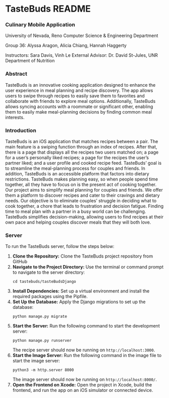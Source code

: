 <h1>TasteBuds README</h1>
<h3>Culinary Mobile Application</h3>

University of Nevada, Reno 
Computer Science & Engineering Department

Group 36: Alyssa Aragon, Alicia Chiang, Hannah Haggerty

Instructors: Sara Davis, Vinh Le
External Advisor: Dr. David St-Jules, UNR Department of Nutrition

<h3>Abstract</h3>
TasteBuds is an innovative cooking application designed to enhance the user experience in meal planning and recipe discovery. The app allows users to swipe through recipes to easily save them to favorites and collaborate with friends to explore meal options. Additionally, TasteBuds allows syncing accounts with a roommate or significant other, enabling them to easily make meal-planning decisions by finding common meal interests.

<h3>Introduction</h3>
TasteBuds is an iOS application that matches recipes between a pair. The main feature is a swiping function through an index of recipes. After that, there is a page that displays all the recipes two users matched on; a page for a user’s personally liked recipes; a page for the recipes the user’s partner liked; and a user profile and cooked recipe feed. TasteBuds’ goal is to streamline the meal-planning process for couples and friends. In addition, TasteBuds is an accessible platform that factors into dietary restrictions. TasteBuds makes planning easy, so when people spend time together, all they have to focus on is the present act of cooking together. Our project aims to simplify meal planning for couples and friends. We offer them a platform to discover recipes and cater to their cravings and dietary needs. Our objective is to eliminate couples’ struggle in deciding what to cook together, a chore that leads to frustration and decision fatigue. Finding time to meal plan with a partner in a busy world can be challenging. TasteBuds simplifies decision-making, allowing users to find recipes at their own pace and helping couples discover meals that they will both love.

<h3>Server</h3>
<p>To run the TasteBuds server, follow the steps below:</p>
<ol>
  <li><strong>Clone the Repository:</strong> Clone the TasteBuds project repository from GitHub
  </li>
  <li><strong>Navigate to the Project Directory:</strong> Use the terminal or command prompt to navigate to the server directory:
    <pre><code>cd tastebuds/tasteBudsDjango</code></pre>
  </li>
  <li><strong>Install Dependencies:</strong> Set up a virtual environment and install the required packages using the Pipfile.
  </li>
  <li><strong>Set Up the Database:</strong> Apply the Django migrations to set up the database:
    <pre><code>python manage.py migrate</code></pre>
  </li>
  <li><strong>Start the Server:</strong> Run the following command to start the development server:
    <pre><code>python manage.py runserver</code></pre>
    The recipe server should now be running on <code>http://localhost:3000</code>.
  </li>
  <li><strong>Start the Image Server:</strong> Run the following command in the image file to start the image server:
    <pre><code>python3 -m http.server 8000</code></pre>
    The image server should now be running on <code>http://localhost:8000/</code>.
  </li>
  <li><strong>Open the Frontend on Xcode:</strong> Open the project in Xcode, build the frontend, and run the app on an iOS simulator or connected device.</li>
</ol>

